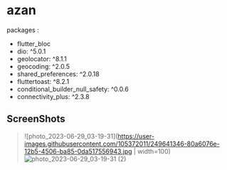 # azan


packages :
-  flutter_bloc
-  dio: ^5.0.1
-  geolocator: ^8.1.1
- geocoding: ^2.0.5
- shared_preferences: ^2.0.18
- fluttertoast: ^8.2.1
- conditional_builder_null_safety: ^0.0.6
- connectivity_plus: ^2.3.8


<h2 align="start">ScreenShots</h2>

> ![photo_2023-06-29_03-19-31](https://user-images.githubusercontent.com/105372011/249641346-80a6076e-12b5-4506-ba85-0da517556943.jpg | width=100)
> ![photo_2023-06-29_03-19-31 (2)](https://user-images.githubusercontent.com/105372011/249641351-e14f84fe-f6cc-4ee5-939e-4ae0a8945af9.jpg)


